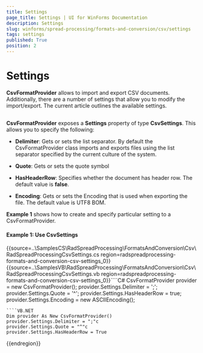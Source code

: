 ```yaml
---
title: Settings
page_title: Settings | UI for WinForms Documentation
description: Settings
slug: winforms/spread-processing/formats-and-conversion/csv/settings
tags: settings
published: True
position: 2
---
```


# Settings



__CsvFormatProvider__ allows to import and export CSV documents. Additionally, there are a number of settings that allow you to modify the import/export. The current article outlines the available settings.

## 

__CsvFormatProvider__ exposes a __Settings__ property of type __CsvSettings__. This allows you to specify the following:
				

* __Delimiter__: Gets or sets the list separator. By default the CsvFormatProvider class imports and exports files using the list separator specified by the current culture of the system.
						

* __Quote__: Gets or sets the quote symbol
						

* __HasHeaderRow__: Specifies whether the document has header row. The default value is __false__.
						

* __Encoding__: Gets or sets the Encoding that is used when exporting the file. The default value is UTF8 BOM.
						

__Example 1__ shows how to create and specify particular setting to a CsvFormatProvider.


#### Example 1: Use CsvSettings

	
{{source=..\SamplesCS\RadSpreadProcessing\FormatsAndConversion\Csv\RadSpreadProcessingCsvSettings.cs region=radspreadprocessing-formats-and-conversion-csv-settings_0}} 
{{source=..\SamplesVB\RadSpreadProcessing\FormatsAndConversion\Csv\RadSpreadProcessingCsvSettings.vb region=radspreadprocessing-formats-and-conversion-csv-settings_0}}````C#
CsvFormatProvider provider = new CsvFormatProvider();
provider.Settings.Delimiter = ';';
provider.Settings.Quote = '^';
provider.Settings.HasHeaderRow = true;
provider.Settings.Encoding = new ASCIIEncoding();

````
````VB.NET
Dim provider As New CsvFormatProvider()
provider.Settings.Delimiter = ";"c
provider.Settings.Quote = "^"c
provider.Settings.HasHeaderRow = True

```` 


{{endregion}} 